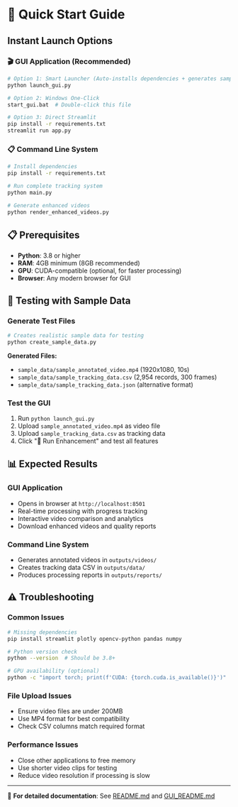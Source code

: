 # 🚀 Quick Start Guide

## Instant Launch Options

### 🎬 GUI Application (Recommended)
```bash
# Option 1: Smart Launcher (Auto-installs dependencies + generates sample data)
python launch_gui.py

# Option 2: Windows One-Click
start_gui.bat  # Double-click this file

# Option 3: Direct Streamlit
pip install -r requirements.txt
streamlit run app.py
```

### 📋 Command Line System
```bash
# Install dependencies
pip install -r requirements.txt

# Run complete tracking system
python main.py

# Generate enhanced videos
python render_enhanced_videos.py
```

## 📋 Prerequisites

- **Python**: 3.8 or higher
- **RAM**: 4GB minimum (8GB recommended)
- **GPU**: CUDA-compatible (optional, for faster processing)
- **Browser**: Any modern browser for GUI

## 🧪 Testing with Sample Data

### Generate Test Files
```bash
# Creates realistic sample data for testing
python create_sample_data.py
```

**Generated Files:**
- `sample_data/sample_annotated_video.mp4` (1920x1080, 10s)
- `sample_data/sample_tracking_data.csv` (2,954 records, 300 frames)
- `sample_data/sample_tracking_data.json` (alternative format)

### Test the GUI
1. Run `python launch_gui.py`
2. Upload `sample_annotated_video.mp4` as video file
3. Upload `sample_tracking_data.csv` as tracking data
4. Click "🚀 Run Enhancement" and test all features

## 📊 Expected Results

### GUI Application
- Opens in browser at `http://localhost:8501`
- Real-time processing with progress tracking
- Interactive video comparison and analytics
- Download enhanced videos and quality reports

### Command Line System
- Generates annotated videos in `outputs/videos/`
- Creates tracking data CSV in `outputs/data/`
- Produces processing reports in `outputs/reports/`

## ⚠️ Troubleshooting

### Common Issues
```bash
# Missing dependencies
pip install streamlit plotly opencv-python pandas numpy

# Python version check
python --version  # Should be 3.8+

# GPU availability (optional)
python -c "import torch; print(f'CUDA: {torch.cuda.is_available()}')"
```

### File Upload Issues
- Ensure video files are under 200MB
- Use MP4 format for best compatibility
- Check CSV columns match required format

### Performance Issues
- Close other applications to free memory
- Use shorter video clips for testing
- Reduce video resolution if processing is slow

---

🔗 **For detailed documentation**: See [README.md](README.md) and [GUI_README.md](GUI_README.md)
